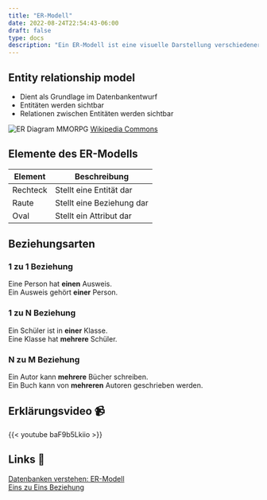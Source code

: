 ```yaml
---
title: "ER-Modell"
date: 2022-08-24T22:54:43-06:00
draft: false
type: docs
description: "Ein ER-Modell ist eine visuelle Darstellung verschiedener Entitäten innerhalb eines Systems und ihrer Beziehung zueinander."
---
```


## Entity relationship model

- Dient als Grundlage im Datenbankentwurf
- Entitäten werden sichtbar
- Relationen zwischen Entitäten werden sichtbar

![ER Diagram MMORPG](./ER_Diagram_MMORPG.png)
[Wikipedia Commons](https://commons.wikimedia.org/wiki/File:ER_Diagram_MMORPG.png)

## Elemente des ER-Modells

| Element  | Beschreibung              |
| -------- | ------------------------- |
| Rechteck | Stellt eine Entität dar   |
| Raute    | Stellt eine Beziehung dar |
| Oval     | Stellt ein Attribut dar   |

## Beziehungsarten

### 1 zu 1 Beziehung

Eine Person hat **einen** Ausweis.  
Ein Ausweis gehört **einer** Person.

### 1 zu N Beziehung

Ein Schüler ist in **einer** Klasse.  
Eine Klasse hat **mehrere** Schüler.

### N zu M Beziehung

Ein Autor kann **mehrere** Bücher schreiben.  
Ein Buch kann von **mehreren** Autoren geschrieben werden.

## Erklärungsvideo 📹

{{< youtube baF9b5Lkiio >}}

## Links 🔗

[Datenbanken verstehen: ER-Modell](https://datenbanken-verstehen.de/datenmodellierung/entity-relationship-modell/)  
[Eins zu Eins Beziehung](https://spontan-wild-und-kuchen.de/archive/3669)
